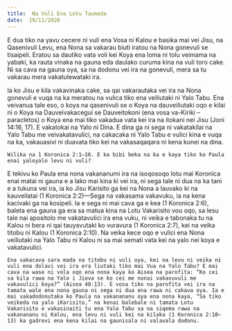 ```yaml
---
title:  Na Vuli Ena Lotu Taumada
date:  19/11/2020
---
```


E dua tiko na yavu cecere ni vuli ena Vosa ni Kalou e basika mai vei Jisu, na Qasenivuli Levu, ena Nona sa vakarau biuti iratou na Nona gonevuli se tisaipeli. Eratou sa dautiko vata voli kei Koya ena loma ni tolu veimama na yabaki, ka rauta vinaka na gauna eda daulako curuma kina na vuli toro cake. Ni sa cava na gauna oya, sa na dodonu vei ira na gonevuli, mera sa tu vakarau mera vakatulewataki ira.

Ia ko Jisu e kila vakavinaka cake, sa qai vakarautaka vei ira na Nona gonevuli e vuqa na ka meratou na vulica tiko ena veiliutaki ni Yalo Tabu. Ena veivanua tale eso, o koya na qasenivuli se o Koya na dauveiliutaki oqo e kilai ni o Koya na Dauveivakacegui se Dauveitokoni (ena vosa va-Kiriki – paracletos) o Koya ena mai tiko vakadua vata kei ira na itokani nei Jisu (Joni 14:16, 17). E vakatokai na Yalo ni Dina. E dina ga ni sega ni vakatakilai na Yalo Tabu me veivakatavulici, na cakacaka ni Yalo Tabu e vulici kina e vuqa na ka, vakauasivi ni duavata tiko kei na vakasaqaqara ni kena kunei na dina.

`Wilika na 1 Koronica 2:1–16. E ka bibi beka na ka e kaya tiko ko Paula enai yaloyalo levu ni vuli?`

E tekivu ko Paula ena nona vakananumi ira na isoqosoqo lotu mai Koronica enai matai ni gauna e a lako mai kina ki vei ira, ni sega tale ni dua na ka tani e a tukuna vei ira, ia ko Jisu Karisito ga kei na Nona a lauvako ki na kauveilatai (1 Koronica 2:2)—Sega na vakasama vakavuku, ia na kena kacivaki ga na kosipeli. Ia e sega ni mai cava ga e kea (1 Koronica 2:6), baleta ena gauna ga era sa matua kina na Lotu Vakarisito vou oqo, sa lesu tale nai apositolo me vakatavulici ira ena vuku, ni veika e tabonaka tu na Kalou ni bera ni qai tauyavutaki ko vuravura (1 Koronica 2:7), kei na veika titobu ni Kalou (1 Koronica 2:10). Na veika kece oqo e vulici ena Nona veiliutaki na Yalo Tabu ni Kalou ni sa mai semati vata kei na yalo nei koya e vakatavulici.

`Ena vakacava sara mada na titobu ni vuli oya, kei na levu ni veika ni vuli ena dolavi vei ira era liutaki tiko mai Vua na Yalo Tabu? E mai cava na wase ni vola oqo ena nona kaya ko Aisea na parofita: “Ko cei sa kila rawa na Yalo i Jiova se ko cei me nonai vakavuvuli me vakavulici koya?” (Aisea 40:13). E vosa tiko na parofita vei ira na tamata wale ena nona gauna ni sega ni dua ena rawa ni cakava oya. Ia e mai vakadodonutaka ko Paula na vakanananu oya ena nona kaya, “Sa tiko veikeda na yalo iKarisito,” na kenai balebale ni tamata Lotu Vakarisito e vakasinaiti tu ena Yalo Tabu sa na siqema rawa na vakanananu ni Kalou, ena levu ni vuli kei na kilaka (1 Koronica 2:10–13) ka gadrevi ena kena kilai na gaunisala ni valavala dodonu.`